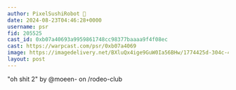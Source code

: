 ```yaml
---
author: PixelSushiRobot 💫
date: 2024-08-23T04:46:28+0000
username: psr
fid: 205525
cast_id: 0xb07a40693a9959861748cc98377baaaa9f4f08ec
cast: https://warpcast.com/psr/0xb07a4069
image: https://imagedelivery.net/BXluQx4ige9GuW0Ia56BHw/1774425d-304c-48e3-8caf-a28c18397f00/original
layout: post
---
```

"oh shit 2" by @moeen- on /rodeo-club  

<img src='https://imagedelivery.net/BXluQx4ige9GuW0Ia56BHw/1774425d-304c-48e3-8caf-a28c18397f00/original' alt='' referrerpolicy='no-referrer'/>